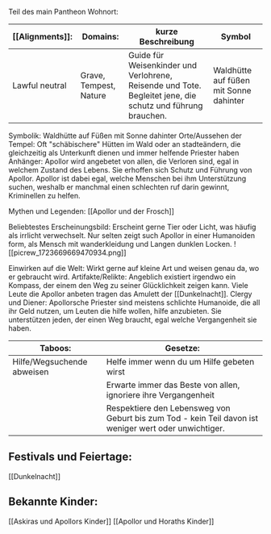 Teil des main Pantheon
Wohnort:

| [[Alignments]]: | Domains:               | kurze Beschreibung                                                                                         | Symbol                                 |
| --------------- | ---------------------- | ---------------------------------------------------------------------------------------------------------- | -------------------------------------- |
| Lawful neutral  | Grave, Tempest, Nature | Guide für Weisenkinder und Verlohrene, Reisende und Tote. Begleitet jene, die schutz und führung brauchen. | Waldhütte auf füßen mit Sonne dahinter |
Symbolik: Waldhütte auf Füßen mit Sonne dahinter
Orte/Aussehen der Tempel: Oft "schäbischere" Hütten im Wald oder an stadteändern, die gleichzeitig als Unterkunft dienen und immer helfende Priester haben
Anhänger: Apollor wird angebetet von allen, die Verloren sind, egal in welchem Zustand des Lebens. Sie erhoffen sich Schutz und Führung von Apollor. Apollor ist dabei egal, welche Menschen bei ihm Unterstützung suchen, weshalb er manchmal einen schlechten ruf darin gewinnt, Kriminellen zu helfen.

Mythen und Legenden:
[[Apollor und der Frosch]]

Beliebtestes Erscheinungsbild: Erscheint gerne Tier oder Licht, was häufig als irrlicht verwechselt. Nur selten zeigt such Apollor in einer Humanoiden form, als Mensch mit wanderkleidung und Langen dunklen Locken.
![[picrew_1723669669470934.png]]

Einwirken auf die Welt: Wirkt gerne auf kleine Art und weisen genau da, wo er gebraucht wird.
Artifakte/Relikte: Angeblich existiert irgendwo ein Kompass, der einem den Weg zu seiner Glücklichkeit zeigen kann.
Viele Leute die Apollor anbeten tragen das Amulett der [[Dunkelnacht]].
Clergy und Diener: Apollorsche Priester sind meistens schlichte Humanoide, die all ihr Geld nutzen, um Leuten die hilfe wollen, hilfe anzubieten. Sie unterstützen jeden, der einen Weg braucht, egal welche Vergangenheit sie haben.

| Taboos:                    | Gesetze:                                                                                              |
| -------------------------- | ----------------------------------------------------------------------------------------------------- |
| Hilfe/Wegsuchende abweisen | Helfe immer wenn du um Hilfe gebeten wirst                                                            |
|                            | Erwarte immer das Beste von allen, ignoriere ihre Vergangenheit                                       |
|                            | Respektiere den Lebensweg von Geburt bis zum Tod - kein Teil davon ist weniger wert oder unwichtiger. |
## Festivals und Feiertage: 
[[Dunkelnacht]]

## Bekannte Kinder:
[[Askiras und Apollors Kinder]]
[[Apollor und Horaths Kinder]]